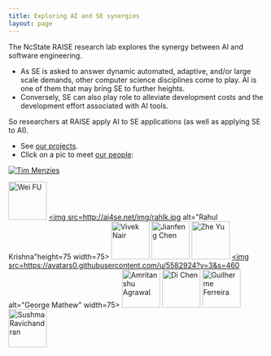 ```yaml
---
title: Exploring AI and SE synergies 
layout: page
---
```


The NcState RAISE research lab explores the synergy between AI and
software engineering.

+ As SE is asked to answer
  dynamic automated, adaptive, and/or large scale
  demands, other computer science disciplines come to
  play. AI is one of them that may bring SE to further
  heights.
+ Conversely, SE can also play role to
  alleviate development costs and the development
  effort associated with AI tools.

So researchers at RAISE apply AI to SE applications (as well as
applying SE to AI). 

+ See [our projects](projects).
+ Click on a pic to meet [our people](people):

[![Tim Menzies](http://ai4se.net/img/timm.png)](http://ai4se.net/people/2014/10/06/Tim-Menzies/)

<a href=http://ai4se.net/people/2014/10/05/Wei-Fu/> <img src=http://ai4se.net/img/wei.jpg alt="Wei FU" height=75 width=75></a>
<a href=http://ai4se.net/people/2014/10/04/Rahul-Krishna/> <img src=http://ai4se.net/img/rahlk.jpg alt="Rahul Krishna"height=75 width=75></a>
<a href=http://ai4se.net/people/2014/10/03/Vivek-Nair/> <img src=http://ai4se.net/img/vivek.jpg alt="Vivek Nair" height=75 width=75></a>
<a href=http://ai4se.net/people/2014/06/04/Jianfeng-Chen/> <img src=http://ai4se.net/img/chen.jpg alt="Jianfeng Chen" height=75 width=75></a>
<a href=http://ai4se.net/people/2014/05/19/Zhe-Yu/> <img src=http://ai4se.net/img/Zhe.jpg alt="Zhe Yu" height=75  width=75></a>
<a href=http://ai4se.net/people/2014/05/18/George-Mathew/> <img src=https://avatars0.githubusercontent.com/u/5582924?v=3&s=460 alt="George Mathew" width=75></a>
<a href=http://ai4se.net/people/2014/05/17/Amritanshu-Agrawal/> <img src=http://static.wixstatic.com/media/1bf308_01e141375f454173b368feb66f3ee865.png_srz_p_325_348_75_22_0.50_1.20_0.00_png_srz alt="Amritanshu Agrawal" height=75 width=75></a>
<a href=http://ai4se.net/people/2014/05/16/Di-Chen/> <img src=http://dichen.me/images/Jack.jpg alt="Di Chen" height=75 width=75></a>
<a href=http://ai4se.net/people/2014/05/15/Guilherme-Ferreira/> <img src=http://www4.ncsu.edu/~gferrei/Foto.jpg alt="Guilherme Ferreira" height=75 width=75></a>
<a href=http://ai4se.net/people/2014/05/13/Sushma-ravichandran/> <img src=http://ai4se.net/img/sushma.jpg alt="Sushma Ravichandran" height=75 width=75></a>



